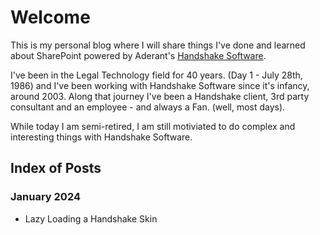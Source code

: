 # Welcome
This is my personal blog where I will share things I've done and learned about SharePoint powered by Aderant's [Handshake Software](https://www.aderant.com/solutions-handshake/). 

I've been in the Legal Technology field for 40 years. (Day 1 - July 28th, 1986) and I've been working with Handshake Software since it's infancy, around 2003.  Along that journey I've been a Handshake client, 3rd party consultant and an employee - and always a Fan. (well, most days).

While today I am semi-retired, I am still motiviated to do complex and interesting things with Handshake Software. 

## Index of Posts 

### January 2024
- Lazy Loading a Handshake Skin

